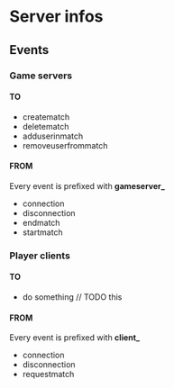 # Server infos

## Events

### Game servers

#### TO

- creatematch
- deletematch
- adduserinmatch
- removeuserfrommatch

#### FROM

Every event is prefixed with **gameserver\_**

- connection
- disconnection
- endmatch
- startmatch

### Player clients

#### TO

- do something
  // TODO this

#### FROM

Every event is prefixed with **client\_**

- connection
- disconnection
- requestmatch

